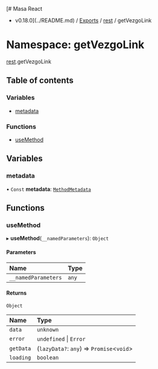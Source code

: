 [# Masa React
 - v0.18.0](../README.md) / [Exports](../modules.md) / [rest](rest.md) / getVezgoLink

# Namespace: getVezgoLink

[rest](rest.md).getVezgoLink

## Table of contents

### Variables

- [metadata](rest.getVezgoLink.md#metadata)

### Functions

- [useMethod](rest.getVezgoLink.md#usemethod)

## Variables

### metadata

• `Const` **metadata**: [`MethodMetadata`](../interfaces/rest.MethodMetadata.md)

## Functions

### useMethod

▸ **useMethod**(`__namedParameters`): `Object`

#### Parameters

| Name | Type |
| :------ | :------ |
| `__namedParameters` | `any` |

#### Returns

`Object`

| Name | Type |
| :------ | :------ |
| `data` | `unknown` |
| `error` | `undefined` \| `Error` |
| `getData` | (`lazyData?`: `any`) => `Promise`<`void`\> |
| `loading` | `boolean` |
